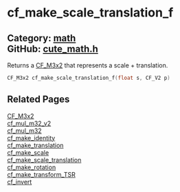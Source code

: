 [](../header.md ':include')

# cf_make_scale_translation_f

Category: [math](https://github.com/RandyGaul/cute_framework/blob/master/docs/api_reference?id=math)  
GitHub: [cute_math.h](https://github.com/RandyGaul/cute_framework/blob/master/include/cute_math.h)  
---

Returns a [CF_M3x2](https://github.com/RandyGaul/cute_framework/blob/master/docs/math/cf_m3x2.md) that represents a scale + translation.

```cpp
CF_M3x2 cf_make_scale_translation_f(float s, CF_V2 p)
```

## Related Pages

[CF_M3x2](https://github.com/RandyGaul/cute_framework/blob/master/docs/math/cf_m3x2.md)  
[cf_mul_m32_v2](https://github.com/RandyGaul/cute_framework/blob/master/docs/math/cf_mul_m32_v2.md)  
[cf_mul_m32](https://github.com/RandyGaul/cute_framework/blob/master/docs/math/cf_mul_m32.md)  
[cf_make_identity](https://github.com/RandyGaul/cute_framework/blob/master/docs/math/cf_make_identity.md)  
[cf_make_translation](https://github.com/RandyGaul/cute_framework/blob/master/docs/math/cf_make_translation.md)  
[cf_make_scale](https://github.com/RandyGaul/cute_framework/blob/master/docs/math/cf_make_scale.md)  
[cf_make_scale_translation](https://github.com/RandyGaul/cute_framework/blob/master/docs/math/cf_make_scale_translation.md)  
[cf_make_rotation](https://github.com/RandyGaul/cute_framework/blob/master/docs/math/cf_make_rotation.md)  
[cf_make_transform_TSR](https://github.com/RandyGaul/cute_framework/blob/master/docs/math/cf_make_transform_tsr.md)  
[cf_invert](https://github.com/RandyGaul/cute_framework/blob/master/docs/math/cf_invert.md)  
